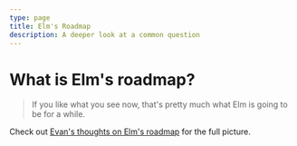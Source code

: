 ```yaml
---
type: page
title: Elm's Roadmap
description: A deeper look at a common question
---
```


# What is Elm's roadmap?

> If you like what you see now, that's pretty much what Elm is going to be for a while.

Check out [Evan's thoughts on Elm's roadmap](https://github.com/elm/compiler/blob/master/roadmap.md) for the full picture.
